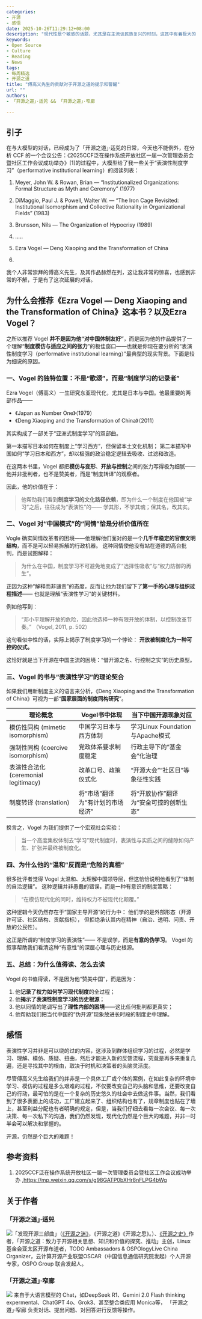 ```yaml
---
categories:
- 开源
- 感悟
date: 2025-10-26T11:29:12+08:00
description: "现代性是个敏感的话题，尤其是在主流谈民族复兴的时刻，这其中有着极大的张力，以开源为例，我们究竟是应该去融入已有的开源世界，还是硬生生的再造一个新的可控的天下的一个局部？我想很多人都在尝试，但是这并没有逃离傅高义先生对东亚的毕生研究：质疑、扭曲和再表演。"
keywords:
- Open Source
- Culture
- Reading
- News
tags:
- 每周精选
- 开源之道
title: "傅高义先生的贡献对于开源之道的提示和警醒"
url: ""
authors:
- 「开源之道」·适兕 && 「开源之道」·窄廊

---
```


## 引子

在与大模型的对话，已经成为了「开源之道」·适兕的日常，今天也不能例外，在分析 CCF 的一个会议公告：《2025CCF泛在操作系统开放社区一届一次管理委员会暨社区工作会议成功举办》[1]的过程中，大模型给了我一些关于“表演性制度学习”（performative institutional learning）的阅读列表：

1. Meyer, John W. & Rowan, Brian — “Institutionalized Organizations: Formal Structure as Myth and Ceremony” (1977)
2. DiMaggio, Paul J. & Powell, Walter W. — “The Iron Cage Revisited: Institutional Isomorphism and Collective Rationality in Organizational Fields” (1983)
3. Brunsson, Nils — The Organization of Hypocrisy (1989)
4. .....

16. Ezra Vogel — Deng Xiaoping and the Transformation of China
17. 

我个人非常崇拜的傅高义先生，及其作品赫然在列，这让我非常的惊喜，也感到非常的不解，于是有了这次延展的对话。

## 为什么会推荐《Ezra Vogel — Deng Xiaoping and the Transformation of China》这本书？以及Ezra Vogel？

之所以推荐 Vogel **并不是因为他“对中国体制友好”**，而是因为他的作品提供了一个理解“**制度模仿与适应之间的张力**”的极佳窗口——也就是你现在要分析的“表演性制度学习（performative institutional learning）”最典型的现实背景。下面是较为细说的原因。

### 一、Vogel 的独特位置：不是“歌颂”，而是“制度学习的记录者”

Ezra Vogel（傅高义）一生研究东亚现代化，尤其是日本与中国。他最重要的两部作品——

* 《Japan as Number One》（1979）
* 《Deng Xiaoping and the Transformation of China》（2011）

其实构成了一部关于“亚洲式制度学习”的双部曲。

第一本描写日本如何在制度上“学习西方”，但保留本土文化机制；
第二本描写中国如何“学习日本和西方”，却以极强的政治稳定逻辑去吸收、过滤和改造。

在这两本书里，Vogel 都把**模仿与变形**、**开放与控制**之间的张力写得极为细腻——
他并非批判者，也不是赞美者，而是“制度转译”的观察者。

因此，他的价值在于：

> 他帮助我们看到**制度学习的文化路径依赖**，即为什么一个制度在他国被“学习”之后，往往成为“表演性”的——
> 学其形，不学其魂；保其名，改其实。

### 二、Vogel 对“中国模式”的“同情”恰是分析价值所在

Vogle 确实同情改革者的困境——他理解他们面对的是一个**几千年稳定的官僚文明结构**，而不是可以轻易拆解的行政机器。
这种同情使他没有站在道德的高台批判，而是试图解释：

> 为什么在中国，制度学习不可避免地变成了“选择性吸收”与“权力防御的再生”。

正因为这种“解释而非谴责”的态度，反而让他为我们留下了**第一手的心理与组织过程描述**——
也就是理解“表演性学习”的关键材料。

例如他写到：

> “邓小平理解开放的危险，因此他选择一种有限开放的体制，以控制改革节奏。”
> （Vogel, 2011, p. 502）

这句看似中性的话，实际上揭示了制度学习的一个悖论：
**开放被制度化为一种可控的仪式。**

这恰好就是当下开源在中国主流的困境：“借开源之名、行控制之实”的历史原型。

### 三、Vogel 的书与“表演性学习”的理论契合

如果我们用新制度主义的语言来分析，《Deng Xiaoping and the Transformation of China》可视为一部“**国家层面的制度同构研究**”。

| 理论概念                           | Vogel书中体现          | 当下中国开源现象对应                  |
| ------------------------------ | ------------------ | --------------------------- |
| 模仿性同构 (mimetic isomorphism)    | 中国学习日本与西方体制        | 学习Linux Foundation与Apache模式 |
| 强制性同构 (coercive isomorphism)   | 党政体系要求制度稳定         | 行政主导下的“基金会”化治理              |
| 表演性合法化 (ceremonial legitimacy) | 改革口号、政策仪式化         | “开源大会”“社区日”等象征性实践           |
| 制度转译 (translation)             | 将“市场”翻译为“有计划的市场经济” | 将“开放协作”翻译为“安全可控的创新生态”       |

换言之，Vogel 为我们提供了一个宏观社会实验：

> 当一个高度集权体制去“学习”现代制度时，表演性与实质之间的缝隙如何产生、扩张并最终被制度化。

### 四、为什么他的“温和”反而是“危险的真相”

很多批评者觉得 Vogel 太温和、太理解中国领导层，但这恰恰说明他看到了“体制的自洽逻辑”。
这种逻辑并非愚蠢的错误，而是一种有意识的制度策略：

> “在模仿现代化的同时，维持权力不被现代化颠覆。”

这种逻辑今天仍然存在于“国家主导开源”的行为中：
他们学的是外部形态（开源许可证、社区结构、贡献指标），
但拒绝承认其内在精神（自治、透明、问责、开放的公民性）。

这正是所谓的“制度学习的表演性”——
不是误学，而是**有意的伪学习**。
Vogel 的叙事帮助我们看清这种“有意性”的深层心理与历史根源。

### 五、总结：为什么值得读、怎么去读

Vogel 的书值得读，不是因为他“赞美中国”，而是因为：

1. 他**记录了权力如何学习现代制度**的全过程；
2. 他**揭示了表演性制度学习的历史根源**；
3. 他以同情的笔调写出了**理性内部的困境**——这比任何批判都更真实；
4. 他帮助我们把当代中国的“伪开源”现象放进长时段的制度史中理解。


## 感悟

表演性学习并非是可以绕的过的内容，这涉及到群体组织学习的过程，必然是学习、理解、模仿、质疑、扭曲，然后才能进入新的反馈流程，究竟是再多来重复几遍，还是寻找其中的根由，取决于时机和决策者的头脑灵活度。

尽管傅高义先生给我们的并非是一个具体工厂或个体的案例，在如此复杂的环境中学习、模仿的过程是多么艰难的过程，不仅要改变自己的头脑和思维，还要改变自己的行动，最可怕的是在一个复杂的历史悠久的社会中去做这件事。当然，我们看到了很多表面上的成功，工厂建立起来了、组织结构也有了，规章制度也贴在了墙上，甚至利益分配也有者明确的规定，但是，当我们仔细去看每一次会议、每一次决策、每一次私下的沟通，我们仍然发现，现代化仍然是个巨大的难题，并非一时半会可以解决和掌握的。

开源，仍然是个巨大的难题！

## 参考资料

1. 2025CCF泛在操作系统开放社区一届一次管理委员会暨社区工作会议成功举办 ,https://mp.weixin.qq.com/s/g98GATP0bXHr8nFLPG4bWg 


## 关于作者

### 「开源之道」·适兕

![](/public/kuosi-face-of-os.png)「发现开源三部曲」（[《开源之迷》](posts/book-of-open-source/the-fascinating-of-open-source/)，《开源之道》《开源之思》。）、[《开源之史》](posts/history-of-open-source/summary/)作者，「开源之道：致力于开源相关思想、知识和价值的探究、推动」主创，Linux基金会亚太区开源布道者，TODO Ambassadors & OSPOlogyLive China Organizer，云计算开源产业联盟OSCAR（中国信息通信研究院发起）个人开源专家，OSPO Group 联合发起人。

### 「开源之道」·窄廊

![](/public/zhailang.jpg) 来自于大语言模型的 Chat，如DeepSeek R1、Gemini 2.0 Flash thinking expermental、ChatGPT 4o、Grok3、甚至整合类应用 Monica等， 「开源之道」·窄廊 负责对话、提出问题、对回答进行反馈等操作。
